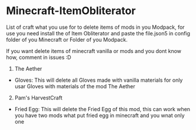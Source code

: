 # Minecraft-ItemObliterator

List of craft what you use for to delete items of mods in you Modpack, for use you need install the of Item Obliterator and paste the file.json5 in config folder of you Minecraft or Folder of you Modpack.

If you want delete items of minecraft vanilla or mods and you dont know how, comment in issues :D

1. The Aether
- Gloves: This will delete all Gloves made with vanilla materials for only usar Gloves with materials of the mod The Aether

2. Pam's HarvestCraft
- Fried Egg: This will delete the Fried Egg of this mod, this can work when you have two mods what put fried egg in minecraft and you wnat only one


